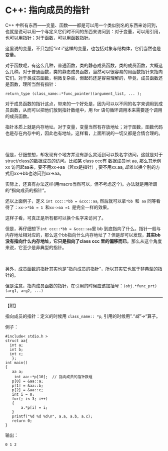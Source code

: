 # C++: 指向成员的指针

C++ 中所有东西——变量、函数——都是可以用一个类似别名的东西来访问到，也就是说可以用一个与定义它们时不同的东西来访问到：对于变量，可以用引用，也可以用指针；对于函数，可以用函数指针。

这里说的变量，不只包括“int i”这样的变量，也包括对象与结构体，它们当然也是变量。

对于函数呢，有这么几种，普通函数，类的静态成员函数，类的成员函数，大概这么几种。对于普通函数，类的静态成员函数，当然可以很容易的用函数指针来指向它们。对于类成员函数，稍微复杂些，但起码还是容易理解的，毕竟，成员函数还是函数，理所当然有指针： 

```return_type (class_name::*func_pointer)(argument_list, ... );```

对于成员函数的指针这点，带来的一个好处是，因为可以以不同的名字来调用到成员函数，从而可以把他们放到指针数组中，用 for 语句循环调用本来需要逐个调用的成员函数。

指针本质上就是内存地址。对于变量，变量当然有存放地址；对于函数，函数代码也是存在内存中的，因此也有地址。这样看，上面所说的一切又都是合情合理的。
<br><br><br>
  
但是，仔细想想，却发现有个地方并没有那么灵活到可以换名字访问，这就是对于struct/class的数据成员的访问。比如某 class ccc有 数据成员int aa, 那么其示例xx 访问起aa来，要不用xx->aa（若xx是指针）, 要不用xx.aa, 却难以换个别的方式用xx->bb也访问到xx->aa。

实际上，还真有办法这样(用macro当然可以，但不考虑这个)。办法就是用所谓的“指向成员的指针“。

还以上面例子，定义 ```int ccc::*bb = &ccc::aa```, 然后就可以拿```*bb ```和``` aa``` 同等看待了：```xx->*bb = 1 ```和```xx->aa =1 ```是完全一样的效果。

这样子看，可真正是所有都可以换个名字来访问了。

但是，再仔细想下```int ccc::*bb = &ccc::aa```里 bb 到底指向了什么。指针一般与内存地址相对应的，那么这个bb指向什么内存地址了？但是却可以发现，**其实bb没有指向什么内存地址，它只是指向了class ccc 里的偏移而已**。那么从这个角度来说，它至少是非典型的指针。
<br><br><br>

另外，成员函数的指针其实也是”指向成员的指针“，所以其实它也属于非典型的指针的。

但是注意，指向成员函数的指针，在引用的时候应该加括号：```(obj.*func_prt)(arg1, arg2, ...)```

<hr>
【附】

指向成员的指针：定义的时候用 ``` class_name:: *p ```, 引用的时候用”.*“或”->*“算子。

例子：
```
#include< stdio.h >
struct aa{
  int a;
  int b;
  int c; 
   };
int main()
{
   aa a;
    int aa::*p[10];  // 指向成员的指针数组
   p[0] = &aa::a;
   p[1] = &aa::b;
   p[2] = &aa::c;
   int i = 0;
   for(; i< 3; i++)
   {
       a.*p[i] = i;
   }
   printf("%d %d %d\n", a.a, a.b, a.c);
   return 0;
}
```

输出：

```0 1 2```
